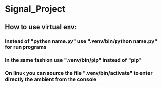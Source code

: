 # Signal_Project


## How to use virtual env:

### Instead of "python name.py" use ".venv/bin/python name.py" for run programs
### In the same fashion use ".venv/bin/pip" instead of "pip"
### On linux you can source the file ".venv/bin/activate" to enter directly the ambient from the console
